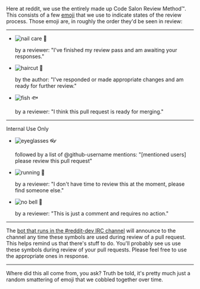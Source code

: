 Here at reddit, we use the entirely made up Code Salon Review Method™.  This consists of a few [emoji](http://www.emoji-cheat-sheet.com/) that we use to indicate states of the review process.  Those emoji are, in roughly the order they'd be seen in review:

***

* ![nail care](https://a248.e.akamai.net/assets.github.com/images/icons/emoji/nail_care.png?v5) :nail_care:

  by a reviewer: "I've finished my review pass and am awaiting your responses."

* ![haircut](https://a248.e.akamai.net/assets.github.com/images/icons/emoji/haircut.png?v5) :haircut:

  by the author: "I've responded or made appropriate changes and am ready for further review."

* ![fish](https://a248.e.akamai.net/assets.github.com/images/icons/emoji/fish.png?v5) :fish:

  by a reviewer: "I think this pull request is ready for merging."

***

Internal Use Only

* ![eyeglasses](https://a248.e.akamai.net/assets.github.com/images/icons/emoji/eyeglasses.png?v5) :eyeglasses:

  followed by a list of @github-username mentions: "[mentioned users] please review this pull request"

* ![running](https://a248.e.akamai.net/assets.github.com/images/icons/emoji/running.png?v5) :running:

  by a reviewer: "I don't have time to review this at the moment, please find someone else."

* ![no bell](https://a248.e.akamai.net/assets.github.com/images/icons/emoji/no_bell.png?v5) :no_bell:

  by a reviewer: "This is just a comment and requires no action."
***

The [bot that runs in the #reddit-dev IRC channel](https://github.com/spladug/harold) will announce to the channel any time these symbols are used during review of a pull request.  This helps remind us that there's stuff to do.  You'll probably see us use these symbols during review of your pull requests. Please feel free to use the appropriate ones in response.

***

Where did this all come from, you ask? Truth be told, it's pretty much just a random smattering of emoji that we cobbled together over time.
